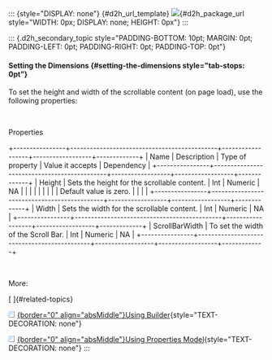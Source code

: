 ::: {style="DISPLAY: none"}
[](ms-xhelp:///?Id=d2h_url_template){#d2h_url_template} ![](!package_url!){#d2h_package_url style="WIDTH: 0px; DISPLAY: none; HEIGHT: 0px"}
:::

::: {.d2h_secondary_topic style="PADDING-BOTTOM: 10pt; MARGIN: 0pt; PADDING-LEFT: 0pt; PADDING-RIGHT: 0pt; PADDING-TOP: 0pt"}
#### Setting the Dimensions {#setting-the-dimensions style="tab-stops: 0pt"}

To set the height and width of the scrollable content (on page load), use the following properties:

 

Properties

+----------------+---------------------------------------------+------------------+------------------+-------------+
| Name           | Description                                 | Type of property | Value it accepts | Dependency  |
+----------------+---------------------------------------------+------------------+------------------+-------------+
| Height         | Sets the height for the scrollable content. | Int              | Numeric          | NA          |
|                |                                             |                  |                  |             |
|                | Default value is zero.                      |                  |                  |             |
+----------------+---------------------------------------------+------------------+------------------+-------------+
| Width          | Sets the width for the scrollable content.  | Int              | Numeric          | NA          |
+----------------+---------------------------------------------+------------------+------------------+-------------+
| ScrollBarWidth | To set the width of the Scroll Bar.         | Int              | Numeric          | NA          |
+----------------+---------------------------------------------+------------------+------------------+-------------+

 

More:

[ ]{#related-topics}

[![](button.gif){border="0" align="absMiddle"}Using Builder](ms-xhelp:///?Id=dddfc15c-1efb-40ac-adc6-484ba9aed8f7){style="TEXT-DECORATION: none"}

[![](button.gif){border="0" align="absMiddle"}Using Properties Model](ms-xhelp:///?Id=53e539cb-6fe2-4cac-a5af-1e1effb034ac){style="TEXT-DECORATION: none"}
:::
